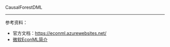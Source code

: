 

CausalForestDML



-------------

参考资料：
- 官方文档：https://econml.azurewebsites.net/
- [微软EconML简介](https://zhuanlan.zhihu.com/p/361162817)